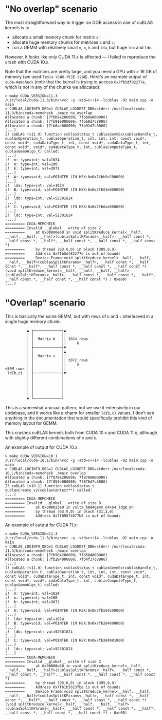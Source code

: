 # "No overlap" scenario

The most straightforward way to trigger an OOB access in one of cuBLAS kernels is to:
  * allocate a small memory chunk for matrix `a`;
  * allocate huge memory chunks for matrices `b` and `c`;
  * run a GEMM with relatively small `m`, `n`, `k` and `lda`, but huge `ldb` and `ldc`.

However, it looks like only CUDA 11.x is affected — I failed to reproduce the crash with CUDA 10.x.

Note that the matrices are pretty large, and you need a GPU with > 16 GB of memory (we used `Tesla V100-PCIE-32GB`). Here's an example output of `cuda-memcheck` (note that the kernel is trying to access `0x7fb5df82277e`, which is not in any of the chunks we allocated):
```
> make CUDA_VERSION=11.3 
/usr/local/cuda-11.3/bin/nvcc -g -std=c++14 -lcublas -O2 main.cpp -o main
> CUBLAS_LOGINFO_DBG=1 CUBLAS_LOGDEST_DBG=stderr /usr/local/cuda-11.3/bin/cuda-memcheck ./main no_overlap
Allocated a chunk: [7fbb9e200000; 7fbb9e800000)
Allocated a chunk: [7fb91e000000; 7fbb8d7c8000)
Allocated a chunk: [7fb6ae000000; 7fb91d7c8000)
[...]
I! cuBLAS (v11.0) function cublasStatus_t cublasGemmEx(cublasHandle_t, cublasOperation_t, cublasOperation_t, int, int, int, const void*, const void*, cudaDataType_t, int, const void*, cudaDataType_t, int, const void*, void*, cudaDataType_t, int, cublasComputeType_t, cublasGemmAlgo_t) called:
[...]
i!  m: type=int; val=1024
i!  n: type=int; val=100
i!  k: type=int; val=3072
[...]
i!  A: type=void; val=POINTER (IN HEX:0x0x7fbb9e200000)
[...]
i!  lda: type=int; val=1024
i!  B: type=void; val=POINTER (IN HEX:0x0x7fb91e000000)
[...]
i!  ldb: type=int; val=52301824
[...]
i!  C: type=void; val=POINTER (IN HEX:0x0x7fb6ae000000)
[...]
i!  ldc: type=int; val=52301824
[...]
========= CUDA-MEMCHECK
========= Invalid __global__ write of size 2
=========     at 0x00000e60 in void splitKreduce_kernel<__half, __half, __half, __half>(cublasSplitKParams<__half>, __half const *, __half const *, __half*, __half const *, __half const *, __half const *)
=========     by thread (63,0,0) in block (399,0,0)
=========     Address 0x7fb5df82277e is out of bounds
=========     Device Frame:void splitKreduce_kernel<__half, __half, __half, __half>(cublasSplitKParams<__half>, __half const *, __half const *, __half*, __half const *, __half const *, __half const *) (void splitKreduce_kernel<__half, __half, __half, __half>(cublasSplitKParams<__half>, __half const *, __half const *, __half*, __half const *, __half const *, __half const *) : 0xe60)
[...]
```

# "Overlap" scenario

This is basically the same GEMM, but with rows of `b` and `c` interleaved in a single huge memory chunk:
```
          ▲ ┌─────────────┐▲
          │ │             ││
          │ │  Matrix b   ││ 1024 rows
          │ │             ││     k
          │ ├─────────────┤▼
          │ │             │▲
          │ │  Matrix c   ││
          │ │             ││ 3072 rows
          │ │             ││     m
≈50M rows │ │             ││           
 ld{b,c}  │ ├─────────────┤▼           
          │ │             │            
          │ │             │            
          │ │             │            
          │ │             │            
          │ │             │            
          ▼ └─────────────┘            
```

This is a somewhat unusual pattern, but we use it extensively in our codebase, and it works like a charm for smaller `ld{b,c}` values. I don't see anything in the documentation that would specifically prohibit this kind of memory layout for GEMM.

This crashes cuBLAS kernels both from CUDA 10.x and CUDA 11.x, although with slightly different combinations of `m` and `k`.

An example of output for CUDA 10.x:
```
> make CUDA_VERSION=10.1                                                                                                
/usr/local/cuda-10.1/bin/nvcc -g -std=c++14 -lcublas -O2 main.cpp -o main
> CUBLAS_LOGINFO_DBG=1 CUBLAS_LOGDEST_DBG=stderr /usr/local/cuda-10.1/bin/cuda-memcheck ./main overlap
Allocated a chunk: [7f879e200000; 7f879e800000)
Allocated a chunk: [7f851e000000; 7f878d7c8000)
I! cuBLAS (v10.1) function cublasStatus_t cublasCreate_v2(cublasContext**) called:
[...]
========= CUDA-MEMCHECK
========= Invalid __global__ write of size 8
=========     at 0x000023e0 in volta_h884gemm_64x64_ldg8_nn
=========     by thread (63,0,0) in block (31,1,0)
=========     Address 0x7f89874077b8 is out of bounds
```

An example of output for CUDA 11.x:
```
> make CUDA_VERSION=11.3                                                                                             
/usr/local/cuda-11.3/bin/nvcc -g -std=c++14 -lcublas -O2 main.cpp -o main
> CUBLAS_LOGINFO_DBG=1 CUBLAS_LOGDEST_DBG=stderr /usr/local/cuda-11.3/bin/cuda-memcheck ./main overlap
Allocated a chunk: [7fb504200000; 7fb504800000)
Allocated a chunk: [7fb284000000; 7fb4f37c8000)
[...]
I! cuBLAS (v11.0) function cublasStatus_t cublasGemmEx(cublasHandle_t, cublasOperation_t, cublasOperation_t, int, int, int, const void*, const void*, cudaDataType_t, int, const void*, cudaDataType_t, int, const void*, void*, cudaDataType_t, int, cublasComputeType_t, cublasGemmAlgo_t) called:
[...]
i!  m: type=int; val=1024
i!  n: type=int; val=100
i!  k: type=int; val=3072
[...]
i!  A: type=void; val=POINTER (IN HEX:0x0x7fb504200000)
[...]
i!  lda: type=int; val=1024
i!  B: type=void; val=POINTER (IN HEX:0x0x7fb284000000)
[...]
i!  ldb: type=int; val=52301824
[...]
i!  C: type=void; val=POINTER (IN HEX:0x0x7fb284001800)
[...]
i!  ldc: type=int; val=52301824
[...]
========= CUDA-MEMCHECK
========= Invalid __global__ write of size 2
=========     at 0x00000e60 in void splitKreduce_kernel<__half, __half, __half, __half>(cublasSplitKParams<__half>, __half const *, __half const *, __half*, __half const *, __half const *, __half const *)
=========     by thread (95,0,0) in block (399,0,0)
=========     Address 0x7fb1b5823fbe is out of bounds
=========     Device Frame:void splitKreduce_kernel<__half, __half, __half, __half>(cublasSplitKParams<__half>, __half const *, __half const *, __half*, __half const *, __half const *, __half const *) (void splitKreduce_kernel<__half, __half, __half, __half>(cublasSplitKParams<__half>, __half const *, __half const *, __half*, __half const *, __half const *, __half const *) : 0xe60)
```
